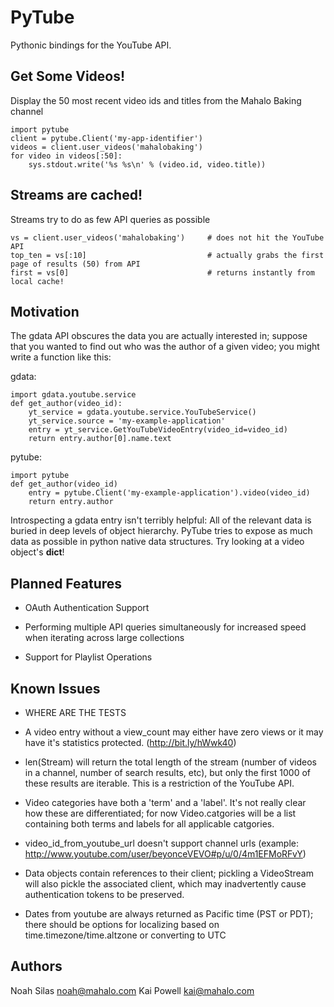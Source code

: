 PyTube
======
Pythonic bindings for the YouTube API.

Get Some Videos!
----------------
Display the 50 most recent video ids and titles from the Mahalo Baking channel

    import pytube
    client = pytube.Client('my-app-identifier')
    videos = client.user_videos('mahalobaking')
    for video in videos[:50]:
        sys.stdout.write('%s %s\n' % (video.id, video.title))

Streams are cached!
-------------------------
Streams try to do as few API queries as possible 

    vs = client.user_videos('mahalobaking')     # does not hit the YouTube API
    top_ten = vs[:10]                           # actually grabs the first page of results (50) from API
    first = vs[0]                               # returns instantly from local cache!


Motivation
----------

The gdata API obscures the data you are actually interested in; suppose that
you wanted to find out who was the author of a given video; you might write
a function like this:

gdata:

    import gdata.youtube.service
    def get_author(video_id):
        yt_service = gdata.youtube.service.YouTubeService()
        yt_service.source = 'my-example-application'
        entry = yt_service.GetYouTubeVideoEntry(video_id=video_id)
        return entry.author[0].name.text

pytube:

    import pytube
    def get_author(video_id)
        entry = pytube.Client('my-example-application').video(video_id)
        return entry.author


Introspecting a gdata entry isn't terribly helpful: All of the relevant
data is buried in deep levels of object hierarchy. PyTube tries to expose
as much data as possible in python native data structures. Try looking at
a video object's __dict__!


Planned Features
----------------
* OAuth Authentication Support

* Performing multiple API queries simultaneously for increased speed when
  iterating across large collections

* Support for Playlist Operations

Known Issues
------------

* WHERE ARE THE TESTS

* A video entry without a view_count may either have zero views or it may have it's statistics protected. (http://bit.ly/hWwk40)

* len(Stream) will return the total length of the stream (number of videos in a channel, number of search results, etc), but only the first 1000 of these results are iterable. This is a restriction of the YouTube API.

* Video categories have both a 'term' and a 'label'. It's not really clear how these are differentiated; for now Video.catgories will be a list containing both terms and labels for all applicable catgories.

* video_id_from_youtube_url doesn't support channel urls (example: http://www.youtube.com/user/beyonceVEVO#p/u/0/4m1EFMoRFvY)

* Data objects contain references to their client; pickling a VideoStream will
  also pickle the associated client, which may inadvertently cause
  authentication tokens to be preserved.

* Dates from youtube are always returned as Pacific time (PST or PDT); there should be options for localizing based on time.timezone/time.altzone or converting to UTC

Authors
-------
Noah Silas <noah@mahalo.com>
Kai Powell <kai@mahalo.com>
